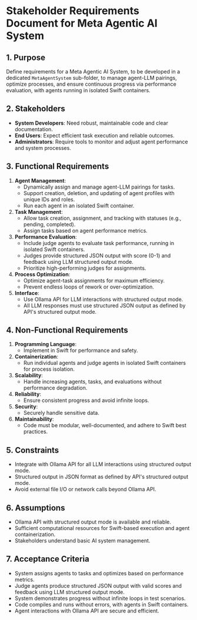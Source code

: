 # Stakeholder Requirements Document for Meta Agentic AI System

## 1. Purpose
Define requirements for a Meta Agentic AI System, to be developed in a dedicated `MetaAgentSystem` sub-folder, to manage agent-LLM pairings, optimize processes, and ensure continuous progress via performance evaluation, with agents running in isolated Swift containers.

## 2. Stakeholders
- **System Developers**: Need robust, maintainable code and clear documentation.
- **End Users**: Expect efficient task execution and reliable outcomes.
- **Administrators**: Require tools to monitor and adjust agent performance and system processes.

## 3. Functional Requirements
1. **Agent Management**:
   - Dynamically assign and manage agent-LLM pairings for tasks.
   - Support creation, deletion, and updating of agent profiles with unique IDs and roles.
   - Run each agent in an isolated Swift container.
2. **Task Management**:
   - Allow task creation, assignment, and tracking with statuses (e.g., pending, completed).
   - Assign tasks based on agent performance metrics.
3. **Performance Evaluation**:
   - Include judge agents to evaluate task performance, running in isolated Swift containers.
   - Judges provide structured JSON output with score (0-1) and feedback using LLM structured output mode.
   - Prioritize high-performing judges for assignments.
4. **Process Optimization**:
   - Optimize agent-task assignments for maximum efficiency.
   - Prevent endless loops of rework or over-optimization.
5. **Interface**:
   - Use Ollama API for LLM interactions with structured output mode.
   - All LLM responses must use structured JSON output as defined by API's structured output mode.

## 4. Non-Functional Requirements
1. **Programming Language**:
   - Implement in Swift for performance and safety.
2. **Containerization**:
   - Run individual agents and judge agents in isolated Swift containers for process isolation.
3. **Scalability**:
   - Handle increasing agents, tasks, and evaluations without performance degradation.
4. **Reliability**:
   - Ensure consistent progress and avoid infinite loops.
5. **Security**:
   - Securely handle sensitive data.
6. **Maintainability**:
   - Code must be modular, well-documented, and adhere to Swift best practices.

## 5. Constraints
- Integrate with Ollama API for all LLM interactions using structured output mode.
- Structured output in JSON format as defined by API's structured output mode.
- Avoid external file I/O or network calls beyond Ollama API.

## 6. Assumptions
- Ollama API with structured output mode is available and reliable.
- Sufficient computational resources for Swift-based execution and agent containerization.
- Stakeholders understand basic AI system management.

## 7. Acceptance Criteria
- System assigns agents to tasks and optimizes based on performance metrics.
- Judge agents produce structured JSON output with valid scores and feedback using LLM structured output mode.
- System demonstrates progress without infinite loops in test scenarios.
- Code compiles and runs without errors, with agents in Swift containers.
- Agent interactions with Ollama API are secure and efficient.